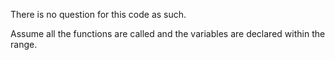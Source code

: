 There is no question for this code as such. </br>

Assume all the functions are called and the variables are declared within the range.
